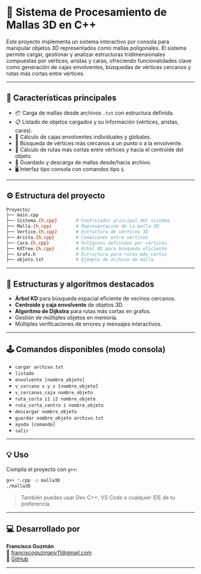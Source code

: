 # 🧊 Sistema de Procesamiento de Mallas 3D en C++

Este proyecto implementa un sistema interactivo por consola para manipular objetos 3D representados como mallas poligonales. El sistema permite cargar, gestionar y analizar estructuras tridimensionales compuestas por vértices, aristas y caras, ofreciendo funcionalidades clave como generación de cajas envolventes, búsquedas de vértices cercanos y rutas más cortas entre vértices.

---

## 🚀 Características principales

- 📦 Carga de mallas desde archivos `.txt` con estructura definida.
- 📋 Listado de objetos cargados y su información (vértices, aristas, caras).
- 🧱 Cálculo de cajas envolventes individuales y globales.
- 📍 Búsqueda de vértices más cercanos a un punto o a la envolvente.
- 📐 Cálculo de rutas más cortas entre vértices y hacia el centroide del objeto.
- 💾 Guardado y descarga de mallas desde/hacia archivo.
- 🖥️ Interfaz tipo consola con comandos tipo `$`.

---

## ⚙️ Estructura del proyecto

```bash
Proyecto/
├── main.cpp
├── Sistema.{h,cpp}       # Controlador principal del sistema
├── Malla.{h,cpp}         # Representación de la malla 3D
├── Vertice.{h,cpp}       # Estructura de vértices 3D
├── Arista.{h,cpp}        # Conexiones entre vértices
├── Cara.{h,cpp}          # Polígonos definidos por vértices
├── KdTree.{h,cpp}        # Árbol KD para búsqueda eficiente
├── Grafo.h               # Estructura para rutas más cortas
├── objeto.txt            # Ejemplo de archivo de malla
```

---

## 🧠 Estructuras y algoritmos destacados

- **Árbol KD** para búsqueda espacial eficiente de vecinos cercanos.
- **Centroide y caja envolvente** de objetos 3D.
- **Algoritmo de Dijkstra** para rutas más cortas en grafos.
- Gestión de múltiples objetos en memoria.
- Múltiples verificaciones de errores y mensajes interactivos.

---

## 🕹️ Comandos disponibles (modo consola)

- `cargar archivo.txt`
- `listado`
- `envolvente [nombre_objeto]`
- `v_cercano x y z [nombre_objeto]`
- `v_cercanos_caja nombre_objeto`
- `ruta_corta i1 i2 nombre_objeto`
- `ruta_corta_centro i nombre_objeto`
- `descargar nombre_objeto`
- `guardar nombre_objeto archivo.txt`
- `ayuda [comando]`
- `salir`

---

## 💡 Uso

Compila el proyecto con `g++`:

```bash
g++ *.cpp -o malla3D
./malla3D
```

> También puedes usar Dev C++, VS Code o cualquier IDE de tu preferencia.

---

## 💻 Desarrollado por

**Francisco Guzmán**   
📧 franciscoguzmanv11@gmail.com  
🐙 [GitHub](https://github.com/Pacho73G)

---

